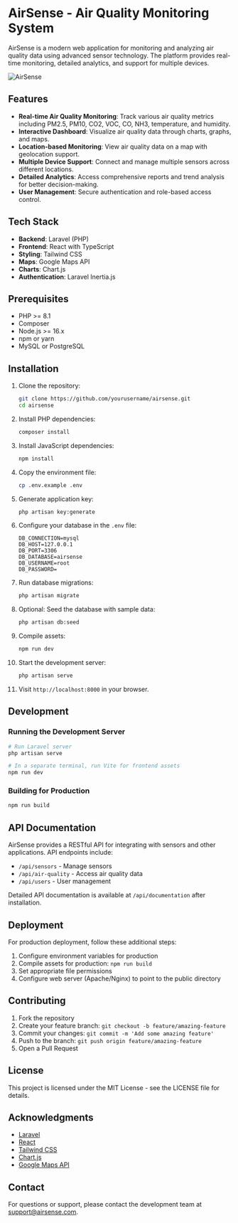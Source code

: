 # AirSense - Air Quality Monitoring System

AirSense is a modern web application for monitoring and analyzing air quality data using advanced sensor technology. The platform provides real-time monitoring, detailed analytics, and support for multiple devices.

![AirSense](https://via.placeholder.com/800x400?text=AirSense+Dashboard)

## Features

- **Real-time Air Quality Monitoring**: Track various air quality metrics including PM2.5, PM10, CO2, VOC, CO, NH3, temperature, and humidity.
- **Interactive Dashboard**: Visualize air quality data through charts, graphs, and maps.
- **Location-based Monitoring**: View air quality data on a map with geolocation support.
- **Multiple Device Support**: Connect and manage multiple sensors across different locations.
- **Detailed Analytics**: Access comprehensive reports and trend analysis for better decision-making.
- **User Management**: Secure authentication and role-based access control.

## Tech Stack

- **Backend**: Laravel (PHP)
- **Frontend**: React with TypeScript
- **Styling**: Tailwind CSS
- **Maps**: Google Maps API
- **Charts**: Chart.js
- **Authentication**: Laravel Inertia.js

## Prerequisites

- PHP >= 8.1
- Composer
- Node.js >= 16.x
- npm or yarn
- MySQL or PostgreSQL

## Installation

1. Clone the repository:
   ```bash
   git clone https://github.com/yourusername/airsense.git
   cd airsense
   ```

2. Install PHP dependencies:
   ```bash
   composer install
   ```

3. Install JavaScript dependencies:
   ```bash
   npm install
   ```

4. Copy the environment file:
   ```bash
   cp .env.example .env
   ```

5. Generate application key:
   ```bash
   php artisan key:generate
   ```

6. Configure your database in the `.env` file:
   ```
   DB_CONNECTION=mysql
   DB_HOST=127.0.0.1
   DB_PORT=3306
   DB_DATABASE=airsense
   DB_USERNAME=root
   DB_PASSWORD=
   ```

7. Run database migrations:
   ```bash
   php artisan migrate
   ```

8. Optional: Seed the database with sample data:
   ```bash
   php artisan db:seed
   ```

9. Compile assets:
   ```bash
   npm run dev
   ```

10. Start the development server:
    ```bash
    php artisan serve
    ```

11. Visit `http://localhost:8000` in your browser.

## Development

### Running the Development Server

```bash
# Run Laravel server
php artisan serve

# In a separate terminal, run Vite for frontend assets
npm run dev
```

### Building for Production

```bash
npm run build
```

## API Documentation

AirSense provides a RESTful API for integrating with sensors and other applications. API endpoints include:

- `/api/sensors` - Manage sensors
- `/api/air-quality` - Access air quality data
- `/api/users` - User management

Detailed API documentation is available at `/api/documentation` after installation.

## Deployment

For production deployment, follow these additional steps:

1. Configure environment variables for production
2. Compile assets for production: `npm run build`
3. Set appropriate file permissions
4. Configure web server (Apache/Nginx) to point to the public directory

## Contributing

1. Fork the repository
2. Create your feature branch: `git checkout -b feature/amazing-feature`
3. Commit your changes: `git commit -m 'Add some amazing feature'`
4. Push to the branch: `git push origin feature/amazing-feature`
5. Open a Pull Request

## License

This project is licensed under the MIT License - see the LICENSE file for details.

## Acknowledgments

- [Laravel](https://laravel.com)
- [React](https://reactjs.org)
- [Tailwind CSS](https://tailwindcss.com)
- [Chart.js](https://www.chartjs.org)
- [Google Maps API](https://developers.google.com/maps)

## Contact

For questions or support, please contact the development team at support@airsense.com.